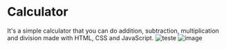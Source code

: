 # Calculator
 It's a simple calculator that you can do addition, subtraction, multiplication and division made with HTML, CSS and JavaScript.
![teste](https://tiagomsouzac.github.io/Calculator/)
![image](https://github.com/tiagomsouzac/Calculator/assets/165431908/43acac70-21ed-40eb-8190-8dc2924d98be)

